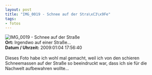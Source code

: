 ```yaml
--- 
layout: post
title: "IMG_0019 - Schnee auf der Stra\xC3\x9Fe"
tags: 
- fotos
---
```

<img src="http://blog.fabianonline.de/wp-content/main/2010_03/IMG_0019.jpg" alt="IMG_0019 - Schnee auf der Straße" class="aligncenter" /><br />
<strong>Ort:</strong> Irgendwo auf einer Straße...<br />
<strong>Datum / Uhrzeit:</strong> 2009:01:04 17:56:40<br />
<br />
Dieses Foto habe ich wohl mal gemacht, weil ich von den schieren Schneemassen auf der Straße so beeindruckt war, dass ich sie für die Nachwelt aufbewahren wollte...
